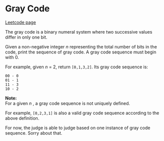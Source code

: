 # Gray Code
[Leetcode page](https://leetcode.com/problems/gray-code/description)

The gray code is a binary numeral system where two successive values differ in
only one bit.

Given a non-negative integer _n_ representing the total number of bits in the
code, print the sequence of gray code. A gray code sequence must begin with 0.

For example, given _n_ = 2, return `[0,1,3,2]`. Its gray code sequence is:

    
    
    00 - 0
    01 - 1
    11 - 3
    10 - 2
    

**Note:**  
For a given _n_ , a gray code sequence is not uniquely defined.

For example, `[0,2,3,1]` is also a valid gray code sequence according to the
above definition.

For now, the judge is able to judge based on one instance of gray code
sequence. Sorry about that.


